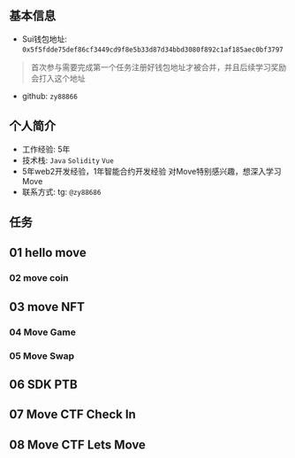 ## 基本信息
- Sui钱包地址: `0x5f5fdde75def86cf3449cd9f8e5b33d87d34bbd3080f892c1af185aec0bf3797`
> 首次参与需要完成第一个任务注册好钱包地址才被合并，并且后续学习奖励会打入这个地址
- github: `zy88866`

## 个人简介
- 工作经验: 5年
- 技术栈: `Java` `Solidity` `Vue`
- 5年web2开发经验，1年智能合约开发经验 对Move特别感兴趣，想深入学习Move
- 联系方式: tg: `@zy88686` 

## 任务

##   01 hello move  


### 02 move coin



##   03 move NFT


### 04 Move Game



### 05 Move Swap



##   06 SDK PTB


##   07 Move CTF Check In


##   08 Move CTF Lets Move


